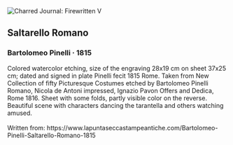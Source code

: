 <div class="artwork-of-the-day">
  <div class="container">
    <div class="img-wrapper">
      <img
        src="https://uploads0.wikiart.org/00328/images/bartolomeo-pinelli/saltarello-1.jpg!Large.jpg"
        alt="Charred Journal: Firewritten V" />
    </div>
    <div class="artwork-detail">
      <div class="artwork-origin"> 
        <h2 class="artwork-name">Saltarello Romano</h2>
        <h3 class="artist">
          Bartolomeo Pinelli
                    ·  1815
        </h3>
      </div>
      <p class="description">
        <span class="artwork-description-text ng-binding" ng-bind-html="viewModel.ArtworkOfTheDay.Description | unsafe">Colored watercolor etching, size of the engraving 28x19 cm on sheet 37x25 cm; dated and signed in plate Pinelli fecit 1815 Rome. Taken from New Collection of fifty Picturesque Costumes etched by Bartolomeo Pinelli Romano, Nicola de Antoni impressed, Ignazio Pavon Offers and Dedica, Rome 1816. Sheet with some folds, partly visible color on the reverse. Beautiful scene with characters dancing the tarantella and others watching amused.<br><br>Written from: https://www.lapuntaseccastampeantiche.com/Bartolomeo-Pinelli-Saltarello-Romano-1815</span>
                        <div class="text-shadow-container" ng-show="showShadow" style=""></div>
      </p>
    </div>
  </div>

</div>
